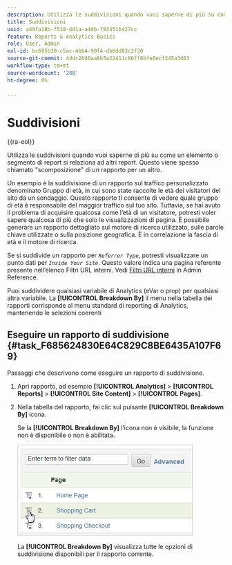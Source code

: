 ```yaml
---
description: Utilizza le suddivisioni quando vuoi saperne di più su come un elemento o segmento di report si relaziona ad altri report. Questo viene spesso chiamato "scomposizione" di un rapporto per un altro.
title: Suddivisioni
uuid: a49fa18b-f518-4d1a-a4db-793451b427cc
feature: Reports & Analytics Basics
role: User, Admin
exl-id: bc695b30-c5ac-4bb4-90f4-db6dd83c2f30
source-git-commit: 4ddc2640aa8b3a22411c86ff8bfe0ecf345a3d63
workflow-type: tm+mt
source-wordcount: '280'
ht-degree: 0%

---
```


# Suddivisioni

{{ra-eol}}

Utilizza le suddivisioni quando vuoi saperne di più su come un elemento o segmento di report si relaziona ad altri report. Questo viene spesso chiamato &quot;scomposizione&quot; di un rapporto per un altro.

Un esempio è la suddivisione di un rapporto sul traffico personalizzato denominato Gruppo di età, in cui sono state raccolte le età dei visitatori del sito da un sondaggio. Questo rapporto ti consente di vedere quale gruppo di età è responsabile del maggior traffico sul tuo sito. Tuttavia, se hai avuto il problema di acquisire qualcosa come l’età di un visitatore, potresti voler sapere qualcosa di più che solo le visualizzazioni di pagina. È possibile generare un rapporto dettagliato sul motore di ricerca utilizzato, sulle parole chiave utilizzate o sulla posizione geografica. È in correlazione la fascia di età e il motore di ricerca.

Se si suddivide un rapporto per *`Referrer Type`*, potresti visualizzare un punto dati per *`Inside Your Site`*. Questo valore indica una pagina referente presente nell’elenco Filtri URL interni. Vedi [Filtri URL interni](/help/admin/admin/internal-url-filter-admin.md) in Admin Reference.

Puoi suddividere qualsiasi variabile di Analytics (eVar o prop) per qualsiasi altra variabile. La **[!UICONTROL Breakdown By]** il menu nella tabella dei rapporti corrisponde al menu standard di reporting di Analytics, mantenendo le selezioni coerenti

## Eseguire un rapporto di suddivisione {#task_F685624830E64C829C8BE6435A107F69}

Passaggi che descrivono come eseguire un rapporto di suddivisione.

<!-- 

t_reports_breakdown.xml

 -->

1. Apri rapporto, ad esempio **[!UICONTROL Analytics]** > **[!UICONTROL Reports]** > **[!UICONTROL Site Content]** > **[!UICONTROL Pages]**.
1. Nella tabella del rapporto, fai clic sul pulsante **[!UICONTROL Breakdown By]** icona.

   Se la **[!UICONTROL Breakdown By]** l’icona non è visibile, la funzione non è disponibile o non è abilitata.

   ![](assets/breakdown.png)

   La **[!UICONTROL Breakdown By]** visualizza tutte le opzioni di suddivisione disponibili per il rapporto corrente.

